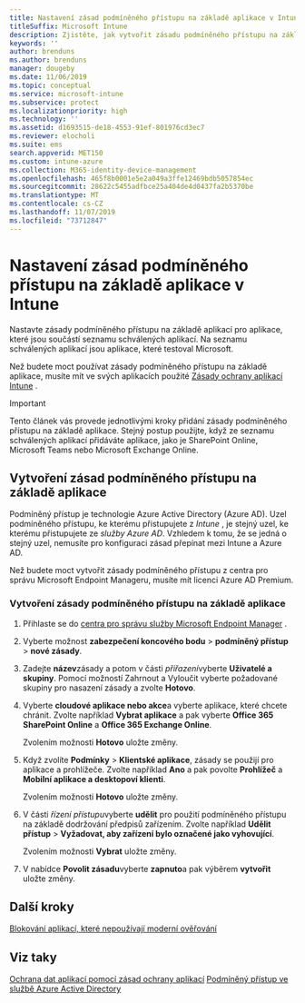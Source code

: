```yaml
---
title: Nastavení zásad podmíněného přístupu na základě aplikace v Intune
titleSuffix: Microsoft Intune
description: Zjistěte, jak vytvořit zásadu podmíněného přístupu na základě aplikace v Intune.
keywords: ''
author: brenduns
ms.author: brenduns
manager: dougeby
ms.date: 11/06/2019
ms.topic: conceptual
ms.service: microsoft-intune
ms.subservice: protect
ms.localizationpriority: high
ms.technology: ''
ms.assetid: d1693515-de18-4553-91ef-801976cd3ec7
ms.reviewer: elocholi
ms.suite: ems
search.appverid: MET150
ms.custom: intune-azure
ms.collection: M365-identity-device-management
ms.openlocfilehash: 465f8b0001e5e2a049a3ffe12469bdb5057854ec
ms.sourcegitcommit: 28622c5455adfbce25a404de4d0437fa2b5370be
ms.translationtype: MT
ms.contentlocale: cs-CZ
ms.lasthandoff: 11/07/2019
ms.locfileid: "73712847"
---
```

# <a name="set-up-app-based-conditional-access-policies-with-intune"></a>Nastavení zásad podmíněného přístupu na základě aplikace v Intune

Nastavte zásady podmíněného přístupu na základě aplikací pro aplikace, které jsou součástí seznamu schválených aplikací. Na seznamu schválených aplikací jsou aplikace, které testoval Microsoft.

Než budete moct používat zásady podmíněného přístupu na základě aplikace, musíte mít ve svých aplikacích použité [Zásady ochrany aplikací Intune](../apps/app-protection-policies.md) .

> [!IMPORTANT]
> Tento článek vás provede jednotlivými kroky přidání zásady podmíněného přístupu na základě aplikace. Stejný postup použijte, když ze seznamu schválených aplikací přidáváte aplikace, jako je SharePoint Online, Microsoft Teams nebo Microsoft Exchange Online.

## <a name="create-app-based-conditional-access-policies"></a>Vytvoření zásad podmíněného přístupu na základě aplikace

Podmíněný přístup je technologie Azure Active Directory (Azure AD). Uzel podmíněného přístupu, ke kterému přistupujete z *Intune* , je stejný uzel, ke kterému přistupujete ze *služby Azure AD*. Vzhledem k tomu, že se jedná o stejný uzel, nemusíte pro konfiguraci zásad přepínat mezi Intune a Azure AD.

Než budete moct vytvořit zásady podmíněného přístupu z centra pro správu Microsoft Endpoint Manageru, musíte mít licenci Azure AD Premium.

### <a name="to-create-an-app-based-conditional-access-policy"></a>Vytvoření zásady podmíněného přístupu na základě aplikace

1. Přihlaste se do [centra pro správu služby Microsoft Endpoint Manager](https://go.microsoft.com/fwlink/?linkid=2109431) .

2. Vyberte možnost **zabezpečení koncového bodu** > **podmíněný přístup** > **nové zásady**.

3. Zadejte **název**zásady a potom v části *přiřazení*vyberte **Uživatelé a skupiny**. Pomocí možností Zahrnout a Vyloučit vyberte požadované skupiny pro nasazení zásady a zvolte **Hotovo**.

4. Vyberte **cloudové aplikace nebo akce**a vyberte aplikace, které chcete chránit. Zvolte například **Vybrat aplikace** a pak vyberte **Office 365 SharePoint Online** a **Office 365 Exchange Online**.

   Zvolením možnosti **Hotovo** uložte změny.

5. Když zvolíte **Podmínky** > **Klientské aplikace**, zásady se použijí pro aplikace a prohlížeče. Zvolte například **Ano** a pak povolte **Prohlížeč** a **Mobilní aplikace a desktopoví klienti**.

   Zvolením možnosti **Hotovo** uložte změny.

6. V části *řízení přístupu*vyberte **udělit** pro použití podmíněného přístupu na základě dodržování předpisů zařízením. Zvolte například **Udělit přístup** > **Vyžadovat, aby zařízení bylo označené jako vyhovující**.

   Zvolením možnosti **Vybrat** uložte změny.

7. V nabídce **Povolit zásadu**vyberte **zapnuto**a pak výběrem **vytvořit** uložte změny.





## <a name="next-steps"></a>Další kroky
[Blokování aplikací, které nepoužívají moderní ověřování](app-modern-authentication-block.md)

## <a name="see-also"></a>Viz taky

[Ochrana dat aplikací pomocí zásad ochrany aplikací](../apps/app-protection-policies.md)
[Podmíněný přístup ve službě Azure Active Directory](https://docs.microsoft.com/azure/active-directory/active-directory-conditional-access)
